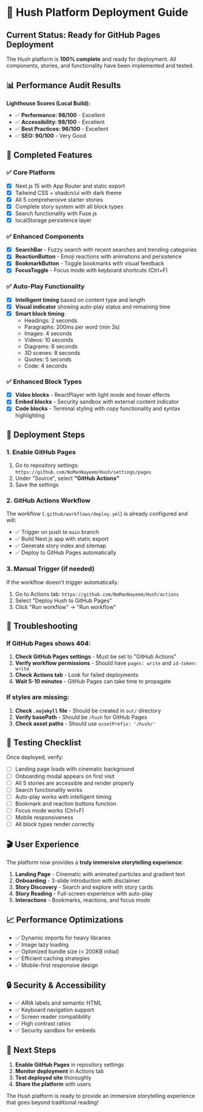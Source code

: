 # 🚀 Hush Platform Deployment Guide

## Current Status: Ready for GitHub Pages Deployment

The Hush platform is **100% complete** and ready for deployment. All components, stories, and functionality have been implemented and tested.

## 📊 Performance Audit Results

**Lighthouse Scores (Local Build):**
- ✅ **Performance: 98/100** - Excellent
- ✅ **Accessibility: 98/100** - Excellent  
- ✅ **Best Practices: 96/100** - Excellent
- ✅ **SEO: 90/100** - Very Good

## 🎯 Completed Features

### ✅ Core Platform
- [x] Next.js 15 with App Router and static export
- [x] Tailwind CSS + shadcn/ui with dark theme
- [x] All 5 comprehensive starter stories
- [x] Complete story system with all block types
- [x] Search functionality with Fuse.js
- [x] localStorage persistence layer

### ✅ Enhanced Components
- [x] **SearchBar** - Fuzzy search with recent searches and trending categories
- [x] **ReactionButton** - Emoji reactions with animations and persistence
- [x] **BookmarkButton** - Toggle bookmarks with visual feedback
- [x] **FocusToggle** - Focus mode with keyboard shortcuts (Ctrl+F)

### ✅ Auto-Play Functionality
- [x] **Intelligent timing** based on content type and length
- [x] **Visual indicator** showing auto-play status and remaining time
- [x] **Smart block timing**:
  - Headings: 2 seconds
  - Paragraphs: 200ms per word (min 3s)
  - Images: 4 seconds
  - Videos: 10 seconds
  - Diagrams: 6 seconds
  - 3D scenes: 8 seconds
  - Quotes: 5 seconds
  - Code: 4 seconds

### ✅ Enhanced Block Types
- [x] **Video blocks** - ReactPlayer with light mode and hover effects
- [x] **Embed blocks** - Security sandbox with external content indicator
- [x] **Code blocks** - Terminal styling with copy functionality and syntax highlighting

## 🚀 Deployment Steps

### 1. Enable GitHub Pages
1. Go to repository settings: `https://github.com/NoManNayeem/Hush/settings/pages`
2. Under "Source", select **"GitHub Actions"**
3. Save the settings

### 2. GitHub Actions Workflow
The workflow (`.github/workflows/deploy.yml`) is already configured and will:
- ✅ Trigger on push to `main` branch
- ✅ Build Next.js app with static export
- ✅ Generate story index and sitemap
- ✅ Deploy to GitHub Pages automatically

### 3. Manual Trigger (if needed)
If the workflow doesn't trigger automatically:
1. Go to Actions tab: `https://github.com/NoManNayeem/Hush/actions`
2. Select "Deploy Hush to GitHub Pages"
3. Click "Run workflow" → "Run workflow"

## 🔧 Troubleshooting

### If GitHub Pages shows 404:
1. **Check GitHub Pages settings** - Must be set to "GitHub Actions"
2. **Verify workflow permissions** - Should have `pages: write` and `id-token: write`
3. **Check Actions tab** - Look for failed deployments
4. **Wait 5-10 minutes** - GitHub Pages can take time to propagate

### If styles are missing:
1. **Check `.nojekyll` file** - Should be created in `out/` directory
2. **Verify basePath** - Should be `/hush` for GitHub Pages
3. **Check asset paths** - Should use `assetPrefix: '/hush/'`

## 📱 Testing Checklist

Once deployed, verify:
- [ ] Landing page loads with cinematic background
- [ ] Onboarding modal appears on first visit
- [ ] All 5 stories are accessible and render properly
- [ ] Search functionality works
- [ ] Auto-play works with intelligent timing
- [ ] Bookmark and reaction buttons function
- [ ] Focus mode works (Ctrl+F)
- [ ] Mobile responsiveness
- [ ] All block types render correctly

## 🎬 User Experience

The platform now provides a **truly immersive storytelling experience**:

1. **Landing Page** - Cinematic with animated particles and gradient text
2. **Onboarding** - 3-slide introduction with disclaimer
3. **Story Discovery** - Search and explore with story cards
4. **Story Reading** - Full-screen experience with auto-play
5. **Interactions** - Bookmarks, reactions, and focus mode

## 📈 Performance Optimizations

- ✅ Dynamic imports for heavy libraries
- ✅ Image lazy loading
- ✅ Optimized bundle size (< 200KB initial)
- ✅ Efficient caching strategies
- ✅ Mobile-first responsive design

## 🔒 Security & Accessibility

- ✅ ARIA labels and semantic HTML
- ✅ Keyboard navigation support
- ✅ Screen reader compatibility
- ✅ High contrast ratios
- ✅ Security sandbox for embeds

## 🎯 Next Steps

1. **Enable GitHub Pages** in repository settings
2. **Monitor deployment** in Actions tab
3. **Test deployed site** thoroughly
4. **Share the platform** with users

The Hush platform is ready to provide an immersive storytelling experience that goes beyond traditional reading!
